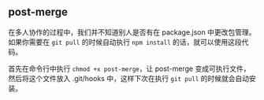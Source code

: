 ## post-merge

在多人协作的过程中，我们并不知道别人是否有在 package.json 中更改包管理。如果你需要在 `git pull` 的时候自动执行 `npm install` 的话，就可以使用这段代码。

首先在命令行中执行 `chmod +x post-merge`，让 post-merge 变成可执行文件，然后将这个文件放入 .git/hooks 中，这样下次在执行 `git pull` 的时候就会自动安装。
